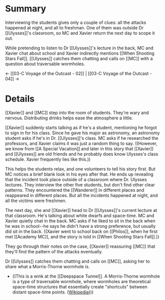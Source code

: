# Summary
Interviewing the students gives only a couple of clues: all the attacks happened at night, and all to freshman. One of them was outside Dr [[Ulysses]]'s classroom, so MC and Xavier return the next day to scope it out.

While pretending to listen to Dr [[Ulysses]]'s lecture in the back, MC and Xavier chat about school and Xavier indirectly mentions [[When Shooting Stars Fall]]. [[Ulysses]] catches them chatting and calls on [[MC]] with a question about traversable wormholes. 

← [[03-C Voyage of the Outcast - 02]] | [[03-C Voyage of the Outcast - 04]] →
# Details
[[Xavier]] and [[MC]] step into the room of students. They're wary and nervous. Distributing drinks helps ease the atmosphere a little.

[[Xavier]] suddenly starts talking as if he's a student, mentioning he forgot to sign in for his class. Since he gave his major as astronomy, an astronomy student asks if he's in Dr. [[Ulysses]]'s class. MC asks if he researched the professors, and Xavier claims it was just a random thing to say. ((However, we know from [[A Special Vacation]] and later in this story that [[Xavier]] and [[Ulysses]] are old friends and he probably does know Ulysses's class schedule. Xavier frequently lies like this.))

This helps the students relax, and one volunteers to tell his story first. But MC notices a brief blank look in his eyes after that. He ends up revealing that the incident took place outside of a classroom where Dr. Ulysses lectures. They interview the other five students, but don't find other clear patterns. They encountered the [[Wanderer]] in different places and reappeared in different places. But all the incidents happened at night, and all the victims were freshmen.

The next day, she and [[Xavier]] head to Dr [[Ulysses]]'s current lecture at that classroom. He's talking about white dwarfs and space-time. MC and Xavier quietly chat in the back. MC asks if he liked to sit in the back when he was in school--he says he didn't have a strong preference, but usually did sit in the back. ((Xavier went to school back on [[Philos]], when he first met [[Academy MC]], and the story is told in [[When Shooting Stars Fall]].))

They go through their notes on the case, [[Xavier]] reassuring [[MC]] that they'll find the pattern of the attacks eventually.

Dr [[Ulysses]] catches them chatting and calls on [[MC]], asking her to share what a Morris-Thorne wormhole is.
* ((This is a wink at the [[Deepspace Tunnel]]. A Morris-Thorne wormhole is a type of traversable wormhole, where wormholes are theoretical space-time structures that essentially create "shortcuts" between distant space-time points. ([Wikipedia](https://en.wikipedia.org/wiki/Wormhole#Traversable_wormholes))))



